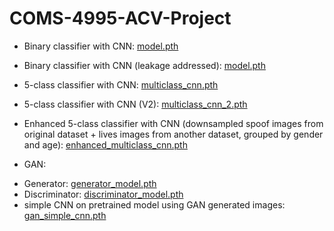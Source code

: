 # COMS-4995-ACV-Project

* Binary classifier with CNN: [model.pth](https://drive.google.com/file/d/1vxKYC-lTgIN_uPRxgROswtFvvE083ftW/view?usp=sharing)
* Binary classifier with CNN (leakage addressed): [model.pth](https://drive.google.com/file/d/1CJpca6ajSydwS17waEwbSIE4OaT2Ew09/view?usp=sharing)

* 5-class classifier with CNN: [multiclass_cnn.pth](https://drive.google.com/file/d/1E8ZP-Tbbi1x-EZNz3FpBmI_x9WPzsbjK/view?usp=sharing)
* 5-class classifier with CNN (V2): [multiclass_cnn_2.pth](https://drive.google.com/file/d/1n4KGSxFkg9gGQ6QptdzCC8AYWAaEXj_j/view?usp=sharing)

* Enhanced 5-class classifier with CNN (downsampled spoof images from original dataset + lives images from another dataset, grouped by gender and age): [enhanced_multiclass_cnn.pth](https://drive.google.com/file/d/1eapCHekVgl7QrSaYzXn5PBSK1umcq5-O/view?usp=sharing)

* GAN:
 - Generator: [generator_model.pth](https://drive.google.com/file/d/1KfKjb-qCuZpc5LuDAqsRtsY1uEeJ86RA/view?usp=sharing)
 - Discriminator: [discriminator_model.pth](https://drive.google.com/file/d/1aRgL1uWnqfajiyTGuFOIDN7ev09oMibz/view?usp=sharing)
 - simple CNN on pretrained model using GAN generated images: [gan_simple_cnn.pth](https://drive.google.com/file/d/1Mk_UEo-uKuE6fvTJXZYwdL8sgwq_Ilbn/view?usp=sharing)

